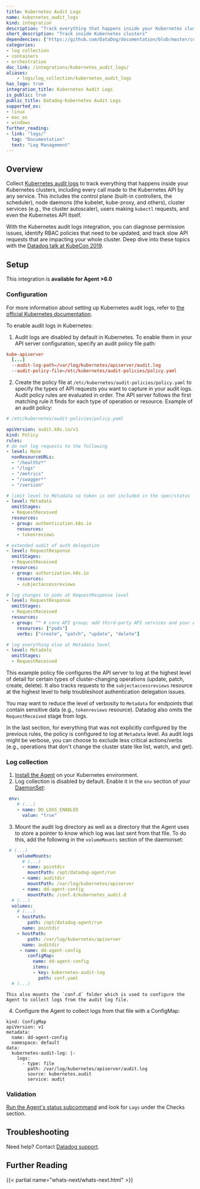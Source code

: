 ```yaml
---
title: Kubernetes Audit Logs
name: kubernetes_audit_logs
kind: integration
description: "Track everything that happens inside your Kubernetes clusters"
short_description: "Track inside Kubernetes clusters"
dependencies: ["https://github.com/DataDog/documentation/blob/master/content/en/integrations/kubernetes_audit_logs.md"]
categories:
- log collection
- containers
- orchestration
doc_link: /integrations/kubernetes_audit_logs/
aliases:
    - logs/log_collection/kubernetes_audit_logs
has_logo: true
integration_title: Kubernetes Audit Logs
is_public: true
public_title: Datadog-Kubernetes Audit Logs
supported_os:
- linux
- mac_os
- windows
further_reading:
- link: "logs/"
  tag: "Documentation"
  text: "Log Management"
---
```


## Overview

Collect [Kubernetes audit logs][1] to track everything that happens inside your Kubernetes clusters, including every call made to the Kubernetes API by any service. This includes the control plane (built-in controllers, the scheduler), node daemons (the kubelet, kube-proxy, and others), cluster services (e.g., the cluster autoscaler), users making `kubectl` requests, and even the Kubernetes API itself.

With the Kubernetes audit logs integration, you can diagnose permission issues, identify RBAC policies that need to be updated, and track slow API requests that are impacting your whole cluster. Deep dive into these topics with the [Datadog talk at KubeCon 2019][2].

## Setup

This integration is **available for Agent >6.0**

### Configuration

For more information about setting up Kubernetes audit logs, refer to [the official Kubernetes documentation][3].

To enable audit logs in Kubernetes:

1. Audit logs are disabled by default in Kubernetes. To enable them in your API server configuration, specify an audit policy file path:

  ```conf
  kube-apiserver
    [...]
    --audit-log-path=/var/log/kubernetes/apiserver/audit.log
    --audit-policy-file=/etc/kubernetes/audit-policies/policy.yaml
  ```

2. Create the policy file at `/etc/kubernetes/audit-policies/policy.yaml` to specify the types of API requests you want to capture in your audit logs. Audit policy rules are evaluated in order. The API server follows the first matching rule it finds for each type of operation or resource. Example of an audit policy:

```yaml
# /etc/kubernetes/audit-policies/policy.yaml

apiVersion: audit.k8s.io/v1
kind: Policy
rules:
# do not log requests to the following
- level: None
  nonResourceURLs:
  - "/healthz*"
  - "/logs"
  - "/metrics"
  - "/swagger*"
  - "/version"

# limit level to Metadata so token is not included in the spec/status
- level: Metadata
  omitStages:
  - RequestReceived
  resources:
  - group: authentication.k8s.io
    resources:
    - tokenreviews

# extended audit of auth delegation
- level: RequestResponse
  omitStages:
  - RequestReceived
  resources:
  - group: authorization.k8s.io
    resources:
    - subjectaccessreviews

# log changes to pods at RequestResponse level
- level: RequestResponse
  omitStages:
  - RequestReceived
  resources:
  - group: "" # core API group; add third-party API services and your API services if needed
    resources: ["pods"]
    verbs: ["create", "patch", "update", "delete"]

# log everything else at Metadata level
- level: Metadata
  omitStages:
  - RequestReceived
```

This example policy file configures the API server to log at the highest level of detail for certain types of cluster-changing operations (update, patch, create, delete). It also tracks requests to the `subjectaccessreviews` resource at the highest level to help troubleshoot authentication delegation issues.

You may want to reduce the level of verbosity to `Metadata` for endpoints that contain sensitive data (e.g., `tokenreviews` resource). Datadog also omits the `RequestReceived` stage from logs.

In the last section, for everything that was not explicitly configured by the previous rules, the policy is configured to log at `Metadata` level. As audit logs might be verbose, you can choose to exclude less critical actions/verbs (e.g., operations that don't change the cluster state like list, watch, and get).

### Log collection

1. [Install the Agent][1] on your Kubernetes environment.
2. Log collection is disabled by default. Enable it in the `env` section of your [DaemonSet][4]:

  ```yaml
   env:
      # (...)
      - name: DD_LOGS_ENABLED
        value: "true"
  ```

3. Mount the audit log directory as well as a directory that the Agent uses to store a pointer to know which log was last sent from that file. To do this, add the following in the `volumeMounts` section of the daemonset:

  ```yaml
   # (...)
      volumeMounts:
        # (...)
        - name: pointdir
          mountPath: /opt/datadog-agent/run
        - name: auditdir
          mountPath: /var/log/kubernetes/apiserver
        - name: dd-agent-config
          mountPath: /conf.d/kubernetes_audit.d
    # (...)
    volumes:
      # (...)
      - hostPath:
          path: /opt/datadog-agent/run
        name: pointdir
      - hostPath:
          path: /var/log/kubernetes/apiserver
        name: auditdir
       - name: dd-agent-config
          configMap:
            name: dd-agent-config
            items:
            - key: kubernetes-audit-log
              path: conf.yaml
    # (...)
  ```

    This also mounts the `conf.d` folder which is used to configure the Agent to collect logs from the audit log file.

4. Configure the Agent to collect logs from that file with a ConfigMap:

  ```text
  kind: ConfigMap
  apiVersion: v1
  metadata:
    name: dd-agent-config
    namespace: default
  data:
    kubernetes-audit-log: |-
      logs:
        - type: file
          path: /var/log/kubernetes/apiserver/audit.log
          source: kubernetes.audit
          service: audit
  ```

### Validation

[Run the Agent's status subcommand][5] and look for `Logs` under the Checks section.

## Troubleshooting

Need help? Contact [Datadog support][6].

## Further Reading

{{< partial name="whats-next/whats-next.html" >}}

[1]: /agent/kubernetes/#installation
[2]: https://www.youtube.com/watch?v=raJRLmGb9Is&t=1s
[3]: https://kubernetes.io/docs/tasks/debug-application-cluster/audit/
[4]: /agent/kubernetes/daemonset_setup/?tab=k8sfile#log-collection
[5]: /agent/guide/agent-commands/#agent-status-and-information
[6]: /help
